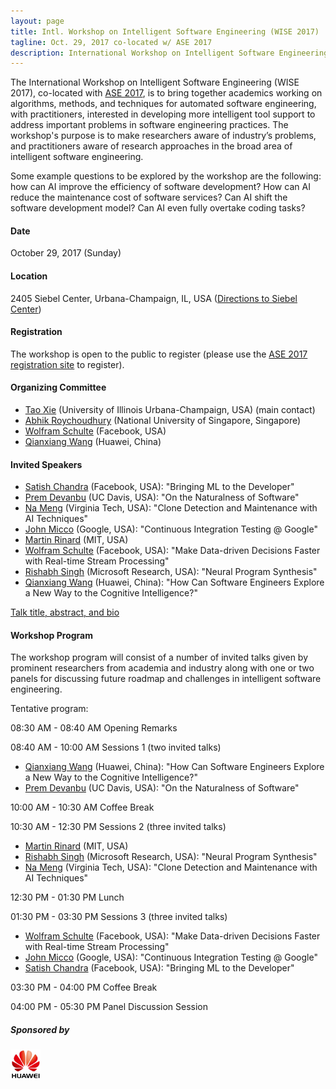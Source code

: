 ```yaml
---
layout: page
title: Intl. Workshop on Intelligent Software Engineering (WISE 2017)
tagline: Oct. 29, 2017 co-located w/ ASE 2017
description: International Workshop on Intelligent Software Engineering (WISE 2017)
---
```


The International Workshop on Intelligent Software Engineering (WISE 2017), co-located with [ASE 2017](http://ase2017.org/), is to bring together academics working on algorithms, methods, and techniques for automated software engineering, with practitioners, interested in developing more intelligent tool support to address important problems in software engineering practices. The workshop's purpose is to make researchers aware of industry’s problems, and practitioners aware of research approaches in the broad area of intelligent software engineering. 

Some example questions to be explored by the workshop are the following: how can AI improve the efficiency of software development? How can AI reduce the maintenance cost of software services? Can AI shift the software development model? Can AI even fully overtake coding tasks?

#### Date

October 29, 2017 (Sunday)

#### Location

2405 Siebel Center, Urbana-Champaign, IL, USA ([Directions to Siebel Center](https://cs.illinois.edu/contact-us/directions-siebel-center))

#### Registration

The workshop is open to the public to register (please use the [ASE 2017 registration site](http://ase2017.org/registration) to register). 

#### Organizing Committee

- [Tao Xie](http://taoxie.cs.illinois.edu/) (University of Illinois Urbana-Champaign, USA) (main contact)
- [Abhik Roychoudhury](http://www.comp.nus.edu.sg/~abhik) (National University of Singapore, Singapore)
- [Wolfram Schulte](https://research.fb.com/people/schulte-wolfram/) (Facebook, USA)
- [Qianxiang Wang](http://sei.pku.edu.cn/~wqx/) (Huawei, China)
 
#### Invited Speakers 

- [Satish Chandra](https://sites.google.com/site/schandraacmorg/) (Facebook, USA): "Bringing ML to the Developer"
- [Prem Devanbu](http://web.cs.ucdavis.edu/~devanbu/) (UC Davis, USA): "On the Naturalness of Software"
- [Na Meng](http://people.cs.vt.edu/nm8247/) (Virginia Tech, USA): "Clone Detection and Maintenance with AI Techniques"
- [John Micco](https://research.google.com/pubs/105187.html) (Google, USA): "Continuous Integration Testing @ Google"
- [Martin Rinard](http://people.csail.mit.edu/rinard/) (MIT, USA) 
- [Wolfram Schulte](https://research.fb.com/people/schulte-wolfram/) (Facebook, USA): "Make Data-driven Decisions Faster with Real-time Stream Processing"
- [Rishabh Singh](https://www.microsoft.com/en-us/research/people/risin/) (Microsoft Research, USA): "Neural Program Synthesis"
- [Qianxiang Wang](http://sei.pku.edu.cn/~wqx/) (Huawei, China): "How Can Software Engineers Explore a New Way to the Cognitive Intelligence?"

[Talk title, abstract, and bio](https://isofteng.github.io/wise2017/talkinfo.html)

#### Workshop Program

The workshop program will consist of a number of invited talks given by prominent researchers from academia and industry along with one or two panels for discussing future roadmap and challenges in intelligent software engineering.

Tentative program:

08:30 AM - 08:40 AM Opening Remarks

08:40 AM - 10:00 AM Sessions 1 (two invited talks) 
- [Qianxiang Wang](http://sei.pku.edu.cn/~wqx/) (Huawei, China): "How Can Software Engineers Explore a New Way to the Cognitive Intelligence?"
- [Prem Devanbu](http://web.cs.ucdavis.edu/~devanbu/) (UC Davis, USA): "On the Naturalness of Software"

10:00 AM - 10:30 AM  Coffee Break

10:30 AM - 12:30 PM Sessions 2 (three invited talks)
- [Martin Rinard](http://people.csail.mit.edu/rinard/) (MIT, USA) 
- [Rishabh Singh](https://www.microsoft.com/en-us/research/people/risin/) (Microsoft Research, USA): "Neural Program Synthesis"
- [Na Meng](http://people.cs.vt.edu/nm8247/) (Virginia Tech, USA): "Clone Detection and Maintenance with AI Techniques"

12:30 PM - 01:30 PM	 Lunch

01:30 PM - 03:30 PM Sessions 3 (three invited talks)
- [Wolfram Schulte](https://research.fb.com/people/schulte-wolfram/) (Facebook, USA): "Make Data-driven Decisions Faster with Real-time Stream Processing"
- [John Micco](https://research.google.com/pubs/105187.html) (Google, USA): "Continuous Integration Testing @ Google"
- [Satish Chandra](https://sites.google.com/site/schandraacmorg/) (Facebook, USA): "Bringing ML to the Developer"

03:30 PM - 04:00 PM  Coffee Break

04:00 PM - 05:30 PM	Panel Discussion Session


##### Sponsored by

<img src="assets/images/huawei_logo.jpg" width="48">

